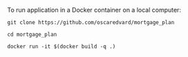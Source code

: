 To run application in a Docker container on a local computer:

`git clone https://github.com/oscaredvard/mortgage_plan`

`cd mortgage_plan`

`docker run -it $(docker build -q .)`
